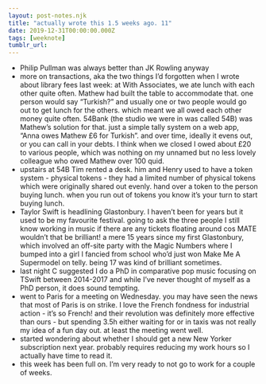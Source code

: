 ```yaml
---
layout: post-notes.njk
title: "actually wrote this 1.5 weeks ago. 11"
date: 2019-12-31T00:00:00.000Z
tags: [weeknote]
tumblr_url: 
---
```



*   Philip Pullman was always better than JK Rowling anyway
*   more on transactions, aka the two things I’d forgotten when I wrote about library fees last week: at With Associates, we ate lunch with each other quite often. Mathew had built the table to accommodate that. one person would say “Turkish?” and usually one or two people would go out to get lunch for the others. which meant we all owed each other money quite often. 54Bank (the studio we were in was called 54B) was Mathew’s solution for that. just a simple tally system on a web app, “Anna owes Mathew £6 for Turkish”. and over time, ideally it evens out, or you can call in your debts. I think when we closed I owed about £20 to various people, which was nothing on my unnamed but no less lovely colleague who owed Mathew over 100 quid.
*   upstairs at 54B Tim rented a desk. him and Henry used to have a token system - physical tokens - they had a limited number of physical tokens which were originally shared out evenly. hand over a token to the person buying lunch. when you run out of tokens you know it’s your turn to start buying lunch.
*   Taylor Swift is headlining Glastonbury. I haven’t been for years but it used to be my favourite festival. going to ask the three people I still know working in music if there are any tickets floating around cos MATE wouldn’t that be brilliant! a mere 15 years since my first Glastonbury, which involved an off-site party with the Magic Numbers where I bumped into a girl I fancied from school who’d just won Make Me A Supermodel on telly. being 17 was kind of brilliant sometimes.
*   last night C suggested I do a PhD in comparative pop music focusing on TSwift between 2014-2017 and while I’ve never thought of myself as a PhD person, it does sound tempting.
*   went to Paris for a meeting on Wednesday. you may have seen the news that most of Paris is on strike. I love the French fondness for industrial action - it’s so French! and their revolution was definitely more effective than ours - but spending 3.5h either waiting for or in taxis was not really my idea of a fun day out. at least the meeting went well.
*   started wondering about whether I should get a new New Yorker subscription next year. probably requires reducing my work hours so I actually have time to read it.
*   this week has been full on. I’m very ready to not go to work for a couple of weeks.
